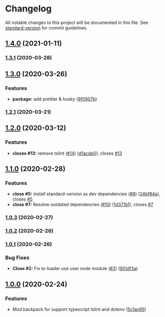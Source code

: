 # Changelog

All notable changes to this project will be documented in this file. See [standard-version](https://github.com/conventional-changelog/standard-version) for commit guidelines.

## [1.4.0](https://github.com/boringcodes/backpack/compare/v1.3.1...v1.4.0) (2021-01-11)

### [1.3.1](https://github.com/boringcodes/backpack/compare/v1.3.0...v1.3.1) (2020-03-28)

## [1.3.0](https://github.com/boringcodes/backpack/compare/v1.2.1...v1.3.0) (2020-03-26)

### Features

- **package:** add prettier & husky ([9f0907b](https://github.com/boringcodes/backpack/commit/9f0907b53922e9e58ec01e92c145c9cf924d8732))

### [1.2.1](https://github.com/boringcodes/backpack/compare/v1.2.0...v1.2.1) (2020-03-21)

## [1.2.0](https://github.com/boringcodes/backpack/compare/v1.1.0...v1.2.0) (2020-03-12)

### Features

- **closes #13:** remove tslint ([#14](https://github.com/boringcodes/backpack/issues/14)) ([d1acde0](https://github.com/boringcodes/backpack/commit/d1acde092ba7316dd6b8ec453b08e12ebce7e0b7)), closes [#13](https://github.com/boringcodes/backpack/issues/13)

## [1.1.0](https://github.com/boringcodes/backpack/compare/v1.0.3...v1.1.0) (2020-02-28)

### Features

- **close #5:** install standard-version as dev dependencies ([#8](https://github.com/boringcodes/backpack/issues/8)) ([24bf84a](https://github.com/boringcodes/backpack/commit/24bf84ae412161cf8a9dfe30570299ad344c02f9)), closes [#5](https://github.com/boringcodes/backpack/issues/5)
- **close #7:** Resolve outdated dependencies ([#10](https://github.com/boringcodes/backpack/issues/10)) ([1d371b1](https://github.com/boringcodes/backpack/commit/1d371b1c9fa463695706c30a51e6e81159aaddb1)), closes [#7](https://github.com/boringcodes/backpack/issues/7)

### [1.0.3](https://github.com/boringcodes/backpack/compare/v1.0.2...v1.0.3) (2020-02-27)

### [1.0.2](https://github.com/boringcodes/backpack/compare/v1.0.1...v1.0.2) (2020-02-26)

### [1.0.1](https://github.com/boringcodes/backpack/compare/v1.0.0...v1.0.1) (2020-02-26)

### Bug Fixes

- **Close #2:** Fix ts-loader use user node module ([#2](https://github.com/boringcodes/backpack/issues/2)) ([951df3a](https://github.com/boringcodes/backpack/commit/951df3a187605e08e9d46d2f606ab12348dc84e4))

## [1.0.0](https://github.com/boringcodes/backpack/compare/v0.8.4...v1.0.0) (2020-02-24)

### Features

- Mod backpack for support typescript tslint and dotenv ([5c1ac65](https://github.com/boringcodes/backpack/commit/5c1ac6556ac8549188de34cfef04d96057d475c8))
